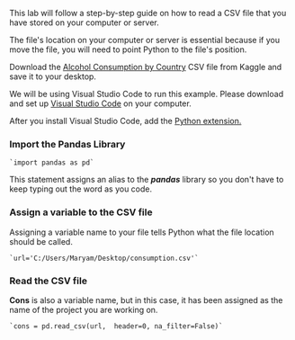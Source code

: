 This lab will follow a step-by-step guide on how to read a CSV file that you have stored on your computer or server. 

The file's location on your computer or server is essential because if you move the file, you will need to point Python to the file's position. 

Download the [Alcohol Consumption by Country](https://www.kaggle.com/datasets/pralabhpoudel/alcohol-consumption-by-country) CSV file from Kaggle and save it to your desktop. 

We will be using Visual Studio Code to run this example. Please download and set up [Visual Studio Code](https://code.visualstudio.com/Download) on your computer. 

After you install Visual Studio Code, add the [Python extension.](https://code.visualstudio.com/docs/python/python-tutorial)

### Import the Pandas Library 

    `import pandas as pd`

This statement assigns an alias to the ***pandas*** library so you don't have to keep typing out the word as you code. 

### Assign a variable to the CSV file

Assigning a variable name to your file tells Python what the file location should be called. 

    `url='C:/Users/Maryam/Desktop/consumption.csv'`
### Read the CSV file 

**Cons** is also a variable name, but in this case, it has been assigned as the name of the project you are working on. 

    `cons = pd.read_csv(url,  header=0, na_filter=False)`





